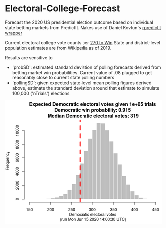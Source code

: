 # Electoral-College-Forecast
Forecast the 2020 US presidential election outcome based on individual state betting markets from PredictIt. Makes use of Daniel Kovtun's [rpredictit wrapper](https://github.com/danielkovtun/rpredictit)

Current electoral college vote counts per [270 to Win](https://www.270towin.com/)
State and district-level population estimates are from Wikipedia as of 2019.

Results are sensitive to
* 'probSD': estimated standard deviation of polling forecasts derived from betting market win probabilities. Current value of .08 plugged to get reasonably close to current state polling numbers
* 'pollingSD': given expected state-level mean polling figures derived above, estimate the standard deviation around that estimate to simulate 100,000 ('nTrials') elections

![Democratic electoral vote outcomes](https://github.com/jensolson/Electoral-College-Forecast/blob/master/EV%20forecast.png)

